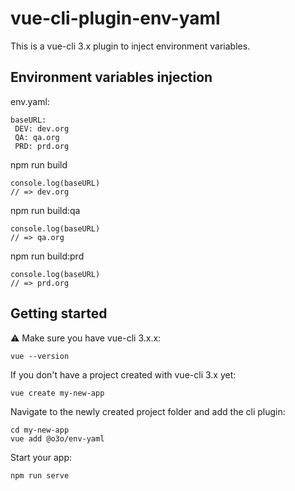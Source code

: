 # vue-cli-plugin-env-yaml

This is a vue-cli 3.x plugin to inject environment variables.

## Environment variables injection

env.yaml:

```
baseURL:
 DEV: dev.org 
 QA: qa.org 
 PRD: prd.org
```

npm run build

```
console.log(baseURL)
// => dev.org
```

npm run build:qa

```
console.log(baseURL)
// => qa.org
```

npm run build:prd

```
console.log(baseURL)
// => prd.org
```

## Getting started

:warning: Make sure you have vue-cli 3.x.x:

```
vue --version
```

If you don't have a project created with vue-cli 3.x yet:

```
vue create my-new-app
```

Navigate to the newly created project folder and add the cli plugin:

```
cd my-new-app
vue add @o3o/env-yaml
```

Start your app:

```
npm run serve
```
